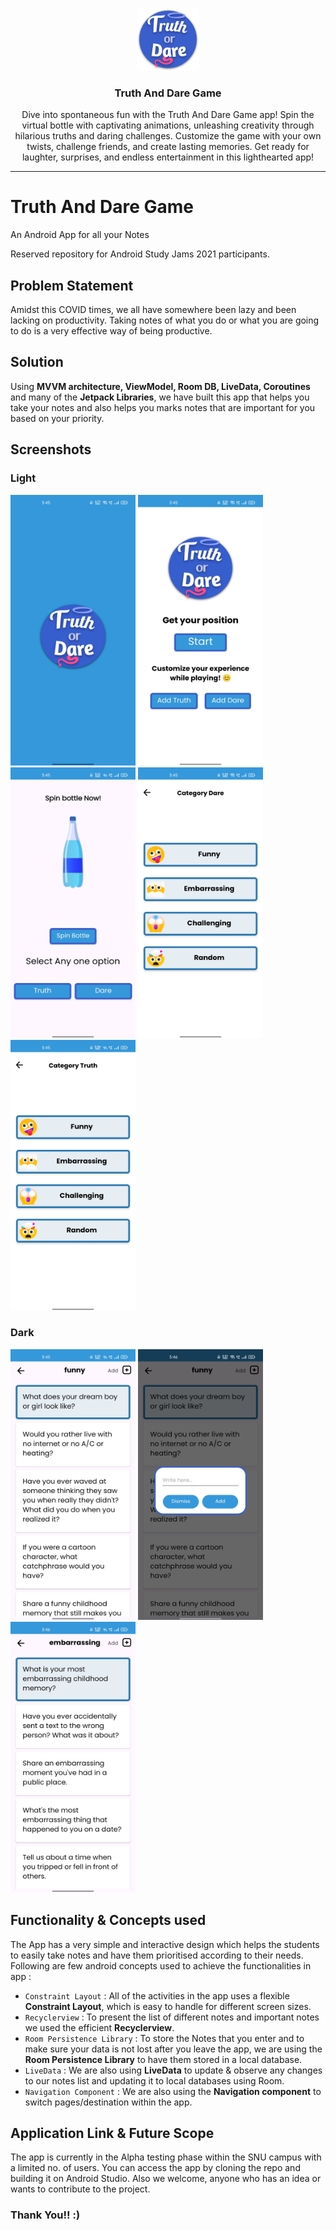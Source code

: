 <div align="center" style="text-align:center">

<img src="./app/src/main/res/drawable/app_icon.png" width="100px"/> <br>

### Truth And Dare Game

<p> Dive into spontaneous fun with the Truth And Dare Game app! Spin the virtual bottle with captivating animations, unleashing creativity through hilarious truths and daring challenges. Customize the game with your own twists, challenge friends, and create lasting memories. Get ready for laughter, surprises, and endless entertainment in this lighthearted app!
<br></p>



---

</div>

# Truth And Dare Game
An Android App for all your Notes

Reserved repository for Android Study Jams 2021 participants.

## **Problem Statement**

Amidst this COVID times, we all have somewhere been lazy and been lacking on productivity. Taking notes of what you do or what you are going to do is a very effective way of being productive.

## **Solution**

Using <b>MVVM architecture, ViewModel, Room DB, LiveData, Coroutines</b> and many of the <b>Jetpack Libraries</b>, we have built this app that helps you take your notes and also helps you marks notes that are important for you based on your priority.

## **Screenshots**
### **Light**
<img width="200" height="433" src="./assets/images/ss1.jpg"> <img width="200" height="433" src="./assets/images/ss2.jpg"> <img width="200" height="433" src="./assets/images/ss3.jpg"> <img width="200" height="433" src="./assets/images/ss4.jpg">
<img width="200" height="433" src="./assets/images/ss5.jpg"> 
### **Dark**
<img width="200" height="433" src="./assets/images/ss6.jpg"> <img width="200" height="433" src="./assets/images/ss7.jpg"> <img width="200" height="433" src="./assets/images/ss8.jpg"> 

## **Functionality & Concepts used**

The App has a very simple and interactive design which helps the students to easily take notes and have them prioritised according to their needs.
Following are few android concepts used to achieve the functionalities in app :


- `Constraint Layout` : All of the activities in the app uses a flexible <b>Constraint Layout</b>, which is easy to handle for different screen sizes.
- `Recyclerview` :  To present the list of different notes and important notes we used the efficient <b>Recyclerview</b>. 
- `Room Persistence Library` : To store the Notes that you enter and to make sure your data is not lost after you leave the app, we are using the <b>Room Persistence Library</b> to have them stored in a local database.
- `LiveData` : We are also using <b>LiveData</b> to update & observe any changes to our notes list and updating it to local databases using Room.
- `Navigation Component` : We are also using the <b>Navigation component</b> to switch pages/destination within the app.

## **Application Link & Future Scope**

The app is currently in the Alpha testing phase within the SNU campus with a limited no. of users. You can access the app by cloning the repo and building it on Android Studio.
Also we welcome, anyone who has an idea or wants to contribute to the project.

### Thank You!! :)
